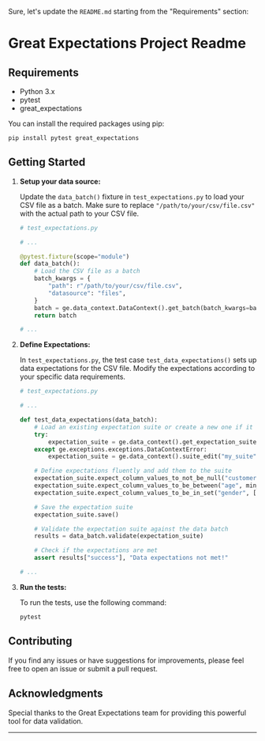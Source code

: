 Sure, let's update the `README.md` starting from the "Requirements" section:

# Great Expectations Project Readme

## Requirements

- Python 3.x
- pytest
- great_expectations

You can install the required packages using pip:

```
pip install pytest great_expectations
```

## Getting Started

1. **Setup your data source:**

   Update the `data_batch()` fixture in `test_expectations.py` to load your CSV file as a batch. Make sure to replace `"/path/to/your/csv/file.csv"` with the actual path to your CSV file.

   ```python
   # test_expectations.py

   # ...

   @pytest.fixture(scope="module")
   def data_batch():
       # Load the CSV file as a batch
       batch_kwargs = {
           "path": r"/path/to/your/csv/file.csv",
           "datasource": "files",
       }
       batch = ge.data_context.DataContext().get_batch(batch_kwargs=batch_kwargs)
       return batch

   # ...
   ```

2. **Define Expectations:**

   In `test_expectations.py`, the test case `test_data_expectations()` sets up data expectations for the CSV file. Modify the expectations according to your specific data requirements.

   ```python
   # test_expectations.py

   # ...

   def test_data_expectations(data_batch):
       # Load an existing expectation suite or create a new one if it doesn't exist
       try:
           expectation_suite = ge.data_context().get_expectation_suite("my_suite")
       except ge.exceptions.exceptions.DataContextError:
           expectation_suite = ge.data_context().suite_edit("my_suite")

       # Define expectations fluently and add them to the suite
       expectation_suite.expect_column_values_to_not_be_null("customerid")
       expectation_suite.expect_column_values_to_be_between("age", min_value=18, max_value=120)
       expectation_suite.expect_column_values_to_be_in_set("gender", ["Male", "Female", "Other"])

       # Save the expectation suite
       expectation_suite.save()

       # Validate the expectation suite against the data batch
       results = data_batch.validate(expectation_suite)

       # Check if the expectations are met
       assert results["success"], "Data expectations not met!"

   # ...
   ```

3. **Run the tests:**

   To run the tests, use the following command:

   ```
   pytest
   ```

## Contributing

If you find any issues or have suggestions for improvements, please feel free to open an issue or submit a pull request.

## Acknowledgments

Special thanks to the Great Expectations team for providing this powerful tool for data validation.

---
